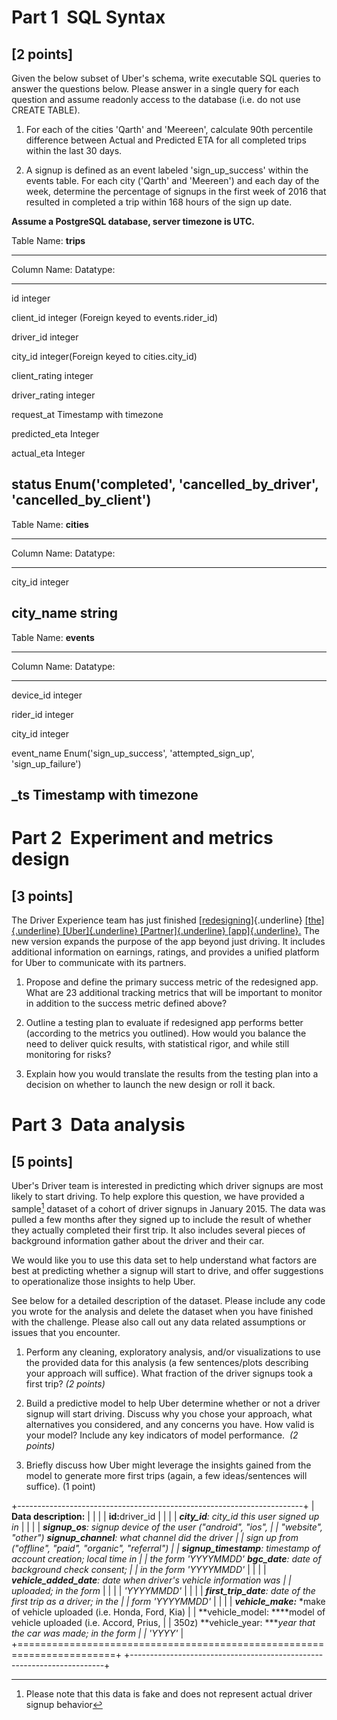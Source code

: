# Part 1 ­ SQL Syntax 

## \[2 points\] 

Given the below subset of Uber's schema, write executable SQL queries to
answer the questions below. Please answer in a single query for each
question and assume read­only access to the database (i.e. do not use
CREATE TABLE).

1.  For each of the cities \'Qarth\' and \'Meereen\', calculate 90th
    percentile difference between Actual and Predicted ETA for all
    completed trips within the last 30 days.

2.  A signup is defined as an event labeled 'sign_up_success' within the
    events table. For each city ('Qarth' and 'Meereen') and each day of
    the week, determine the percentage of signups in the first week of
    2016 that resulted in completed a trip within 168 hours of the sign
    up date.

**Assume a PostgreSQL database, server timezone is UTC.**

Table Name: ​**trips**

  -----------------------------------------------------------------------
  Column Name:       Datatype:
  ------------------ ----------------------------------------------------
  id                 integer

  client_id          integer (Foreign keyed to events.rider_id)

  driver_id          integer

  city_id            integer(Foreign keyed to cities.city_id)

  client_rating      integer

  driver_rating      integer

  request_at         Timestamp with timezone

  predicted_eta      Integer

  actual_eta         Integer

  status             Enum('completed', 'cancelled_by_driver',
                     'cancelled_by_client')
  -----------------------------------------------------------------------

Table Name: ​**cities**

  -----------------------------------------------------------------------
  Column Name:       Datatype:
  ------------------ ----------------------------------------------------
  city_id            integer

  city_name          string
  -----------------------------------------------------------------------

Table Name: ​**events**

  -----------------------------------------------------------------------
  Column Name:       Datatype:
  ------------------ ----------------------------------------------------
  device_id          integer

  rider_id           integer

  city_id            integer

  event_name         Enum('sign_up_success', 'attempted_sign_up',
                     'sign_up_failure')

  \_ts               Timestamp with timezone
  -----------------------------------------------------------------------

# Part 2 ­ Experiment and metrics design 

## \[3 points\] 

The Driver Experience team has just finished
[​[redesigning](https://newsroom.uber.com/new-partner-app/)]{.underline}
[[the]{.underline} [Uber]{.underline} [Partner]{.underline}
[app]{.underline}.](https://newsroom.uber.com/new-partner-app/)​ The new
version expands the purpose of the app beyond just driving. It includes
additional information on earnings, ratings, and provides a unified
platform for Uber to communicate with its partners.

1.  Propose and define the primary success metric of the redesigned app.
    What are 2­3 additional tracking metrics that will be important to
    monitor in addition to the success metric defined above?

2.  Outline a testing plan to evaluate if redesigned app performs better
    (according to the metrics you outlined). How would you balance the
    need to deliver quick results, with statistical rigor, and while
    still monitoring for risks?

3.  Explain how you would translate the results from the testing plan
    into a decision on whether to launch the new design or roll it back.

# Part 3 ­ Data analysis 

## \[5 points\] 

Uber's Driver team is interested in predicting which driver signups are
most likely to start driving. To help explore this question, we have
provided a sample[^1] dataset of a cohort of driver signups in January
2015. The data was pulled a few months after they signed up to include
the result of whether they actually completed their first trip. It also
includes several pieces of background information gather about the
driver and their car.

We would like you to use this data set to help understand what factors
are best at predicting whether a signup will start to drive, and offer
suggestions to operationalize those insights to help Uber.

See below for a detailed description of the dataset. Please include any
code you wrote for the analysis and delete the dataset when you have
finished with the challenge. Please also call out any data related
assumptions or issues that you encounter.

1.  Perform any cleaning, exploratory analysis, and/or visualizations to
    use the provided data for this analysis (a few sentences/plots
    describing your approach will suffice). What fraction of the driver
    signups took a first trip?​ *(2 points)*

2.  Build a predictive model to help Uber determine whether or not a
    driver signup will start driving. Discuss why you chose your
    approach, what alternatives you considered, and any concerns you
    have. How valid is your model? Include any key indicators of model
    performance. ​ *(2 points)*

3.  Briefly discuss how Uber might leverage the insights gained from the
    model to generate more first trips (again, a few ideas/sentences
    will suffice). (1 point)

+-----------------------------------------------------------------------+
| **Data description:**                                                 |
|                                                                       |
| **id:** ​driver_id                                                     |
|                                                                       |
| ***city_id***​*: city_id this user signed up in*                       |
|                                                                       |
| ***signup_os***​*: signup device of the user ("android", "ios",        |
| "website", "other") **signup_channel***​*: what channel did the driver |
| sign up from ("offline", "paid", "organic", "referral")               |
| **signup_timestamp***​*: timestamp of account creation; local time in  |
| the form 'YYYY­MM­DD' **bgc_date***​*: date of background check consent; |
| in the form 'YYYY­MM­DD'*                                               |
|                                                                       |
| ***vehicle_added_date***​*: date when driver's vehicle information was |
| uploaded; in the form*                                                |
|                                                                       |
| *'YYYY­MM­DD'*                                                          |
|                                                                       |
| ***first_trip_date***​*: date of the first trip as a driver; in the    |
| form 'YYYY­MM­DD'*                                                      |
|                                                                       |
| ***vehicle_make:*** ​*make of vehicle uploaded (i.e. Honda, Ford, Kia) |
| **vehicle_model: ***​*model of vehicle uploaded (i.e. Accord, Prius,   |
| 350z) **vehicle_year: ***​*year that the car was made; in the form     |
| 'YYYY'*                                                               |
+=======================================================================+
+-----------------------------------------------------------------------+

[^1]: Please note that this data is fake and does not represent actual
    driver signup behavior

